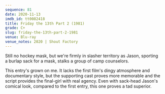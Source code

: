 ```yaml
---
sequence: 81
date: 2020-11-13
imdb_id: tt0082418
title: Friday the 13th Part 2 (1981)
grade: C+
slug: friday-the-13th-part-2-1981
venue: Blu-ray
venue_notes: 2020 | Shout Factory
---
```


Still no hockey mask, but we're firmly in slasher territory as Jason, sporting a burlap sack for a mask, stalks a group of camp counselors.

This entry's grown on me. It lacks the <span data-imdb-id="tt0080761">first film</span>'s dingy atmosphere and documentary style, but the supporting cast proves more memorable and the script provides the final-girl with real agency. Even with sack-head Jason's comical look, compared to the first entry, this one proves a tad superior.
